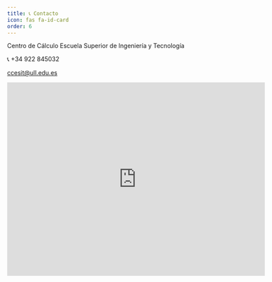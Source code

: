 ```yaml
---
title: 📞 Contacto
icon: fas fa-id-card
order: 6
---
```


Centro de Cálculo 
Escuela Superior de Ingeniería y Tecnología

📞 +34 922 845032

<i class="fas fa-envelope"></i>  ccesit@ull.edu.es



<iframe
  src="https://www.google.com/maps/embed?pb=!1m18!1m12!1m3!1dXXXXX!2dYYYYY!3dZZZZZ!2m3!1f0!2f0!3f0!3m2!1i1024!2i768!4f13.1!3m3!1m2!1s0x1234567890abcdef%3A0xabcdef1234567890!2sNombre%20del%20Lugar!5e0!3m2!1ses!2ses!4vXXXXXXXXXXXX!5m2!1ses!2ses"
  width="600"
  height="450"
  style="border:0;"
  allowfullscreen=""
  loading="lazy"
  referrerpolicy="no-referrer-when-downgrade">
</iframe>
